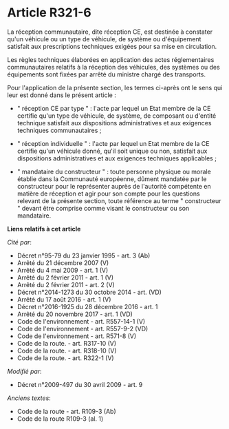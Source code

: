# Article R321-6

La réception communautaire, dite réception CE, est destinée à constater qu'un véhicule ou un  type de véhicule, de système ou
d'équipement satisfait aux prescriptions techniques exigées pour sa mise en circulation.

Les règles techniques élaborées en application des actes réglementaires communautaires  relatifs  à la réception des
véhicules, des systèmes ou des équipements sont fixées par arrêté du ministre chargé des transports.

Pour l'application de la présente section, les termes ci-après ont le sens qui leur est donné dans le présent article : 

- " réception CE par type " : l'acte par lequel un Etat membre de la CE certifie qu'un type de véhicule, de système, de
composant ou d'entité technique satisfait aux dispositions administratives et aux exigences techniques communautaires ; 

- " réception individuelle " : l'acte par lequel un Etat membre de la CE certifie qu'un véhicule donné, qu'il soit unique ou
non, satisfait aux dispositions administratives et aux exigences techniques applicables ; 

- " mandataire du constructeur " : toute personne physique ou morale établie dans la Communauté européenne, dûment mandatée
par le constructeur pour le représenter auprès de l'autorité compétente en matière de réception et agir pour son compte pour
les questions relevant de la présente section, toute référence au terme " constructeur " devant être comprise comme visant le
constructeur ou son mandataire.

**Liens relatifs à cet article**

_Cité par_:

  - Décret n°95-79 du 23 janvier 1995 - art. 3 (Ab)
  - Arrêté du 21 décembre 2007 (V)
  - Arrêté du 4 mai 2009 - art. 1 (V)
  - Arrêté du 2 février 2011 - art. 1 (V)
  - Arrêté du 2 février 2011 - art. 2 (V)
  - Décret n°2014-1273 du 30 octobre 2014 - art. (VD)
  - Arrêté du 17 août 2016 - art. 1 (V)
  - Décret n°2016-1925 du 28 décembre 2016 - art. 1
  - Arrêté du 20 novembre 2017 - art. 1 (VD)
  - Code de l'environnement - art. R557-14-1 (V)
  - Code de l'environnement - art. R557-9-2 (VD)
  - Code de l'environnement - art. R571-8 (V)
  - Code de la route. - art. R317-10 (V)
  - Code de la route. - art. R318-10 (V)
  - Code de la route. - art. R322-1 (V)

_Modifié par_:

  - Décret n°2009-497 du 30 avril 2009 - art. 9

_Anciens textes_:

  - Code de la route - art. R109-3 (Ab)
  - Code de la route R109-3 (al. 1)
